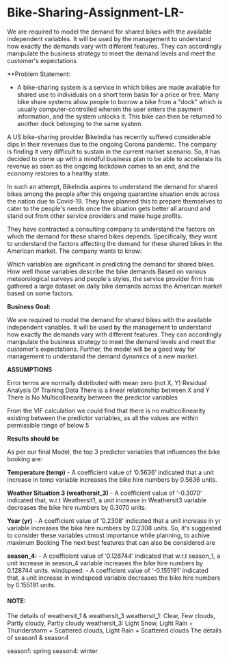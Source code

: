 # Bike-Sharing-Assignment-LR-
We are required to model the demand for shared bikes with the available independent variables. It will be used by the management to understand how exactly the demands vary with different features. They can accordingly manipulate the business strategy to meet the demand levels and meet the customer's expectations

**Problem Statement:

* A bike-sharing system is a service in which bikes are made available for shared use to individuals on a short term basis for a price or free. Many bike share systems allow people to borrow a bike from a "dock" which is usually computer-controlled wherein the user enters the payment information, and the system unlocks it. This bike can then be returned to another dock belonging to the same system.

A US bike-sharing provider BikeIndia has recently suffered considerable dips in their revenues due to the ongoing Corona pandemic. The company is finding it very difficult to sustain in the current market scenario. So, it has decided to come up with a mindful business plan to be able to accelerate its revenue as soon as the ongoing lockdown comes to an end, and the economy restores to a healthy state.

In such an attempt, BikeIndia aspires to understand the demand for shared bikes among the people after this ongoing quarantine situation ends across the nation due to Covid-19. They have planned this to prepare themselves to cater to the people's needs once the situation gets better all around and stand out from other service providers and make huge profits.

They have contracted a consulting company to understand the factors on which the demand for these shared bikes depends. Specifically, they want to understand the factors affecting the demand for these shared bikes in the American market. The company wants to know:

Which variables are significant in predicting the demand for shared bikes. How well those variables describe the bike demands Based on various meteorological surveys and people's styles, the service provider firm has gathered a large dataset on daily bike demands across the American market based on some factors.

**Business Goal:**

We are required to model the demand for shared bikes with the available independent variables. It will be used by the management to understand how exactly the demands vary with different features. They can accordingly manipulate the business strategy to meet the demand levels and meet the customer's expectations. Further, the model will be a good way for management to understand the demand dynamics of a new market.



**ASSUMPTIONS**

Error terms are normally distributed with mean zero (not X, Y)
Residual Analysis Of Training Data
There is a linear relationship between X and Y
There is No Multicollinearity between the predictor variables

From the VIF calculation we could find that there is no multicollinearity existing between the predictor variables, as all the values are within permissible range of below 5

**Results should be**

As per our final Model, the top 3 predictor variables that influences the bike booking are:

**Temperature (temp)** - A coefficient value of ‘0.5636’ indicated that a unit increase in temp variable increases the bike hire numbers by 0.5636 units.

**Weather Situation 3 (weathersit_3)** - A coefficient value of ‘-0.3070’ indicated that, w.r.t Weathersit1, a unit increase in Weathersit3 variable decreases the bike hire numbers by 0.3070 units.

**Year (yr)** - A coefficient value of ‘0.2308’ indicated that a unit increase in yr variable increases the bike hire numbers by 0.2308 units.
So, it's suggested to consider these variables utmost importance while planning, to achive maximum Booking
The next best features that can also be considered are

**season_4:** - A coefficient value of ‘0.128744’ indicated that w.r.t season_1, a unit increase in season_4 variable increases the bike hire numbers by 0.128744 units.
windspeed: - A coefficient value of ‘-0.155191’ indicated that, a unit increase in windspeed variable decreases the bike hire numbers by 0.155191 units.

#### NOTE:

The details of weathersit_1 & weathersit_3
weathersit_1: Clear, Few clouds, Partly cloudy, Partly cloudy
weathersit_3: Light Snow, Light Rain + Thunderstorm + Scattered clouds, Light Rain + Scattered clouds
The details of season1 & season4

season1: spring
season4: winter
